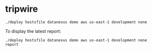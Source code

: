 # tripwire

    ./deploy hostsfile datanexus demo aws us-east-1 development none

To display the latest report:
     
    ./deploy hostsfile datanexus demo aws us-east-1 development none report